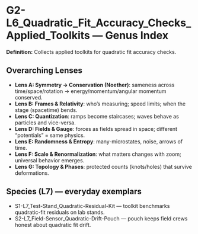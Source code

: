 # G2-L6_Quadratic_Fit_Accuracy_Checks_Applied_Toolkits — Genus Index
**Definition:** Collects applied toolkits for quadratic fit accuracy checks.

## Overarching Lenses

- **Lens A: Symmetry -> Conservation (Noether)**: sameness across time/space/rotation → energy/momentum/angular momentum conserved.
- **Lens B: Frames & Relativity**: who’s measuring; speed limits; when the stage (spacetime) bends.
- **Lens C: Quantization**: ramps become staircases; waves behave as particles and vice-versa.
- **Lens D: Fields & Gauge**: forces as fields spread in space; different “potentials” = same physics.
- **Lens E: Randomness & Entropy**: many-microstates, noise, arrows of time.
- **Lens F: Scale & Renormalization**: what matters changes with zoom; universal behavior emerges.
- **Lens G: Topology & Phases**: protected counts (knots/holes) that survive deformations.

## Species (L7) — everyday exemplars
- S1-L7_Test-Stand_Quadratic-Residual-Kit — toolkit benchmarks quadratic-fit residuals on lab stands.
- S2-L7_Field-Sensor_Quadratic-Drift-Pouch — pouch keeps field crews honest about quadratic fit drift.
